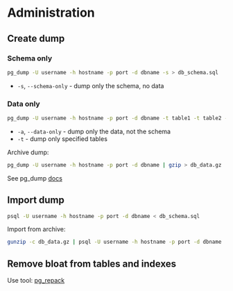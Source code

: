 # Administration

## Create dump

### Schema only

```bash
pg_dump -U username -h hostname -p port -d dbname -s > db_schema.sql
```

- `-s`, `--schema-only` - dump only the schema, no data

### Data only

```bash
pg_dump -U username -h hostname -p port -d dbname -t table1 -t table2 -a > db_data.sql
```

- `-a`, `--data-only` - dump only the data, not the schema
- `-t` - dump only specified tables

Archive dump:

```bash
pg_dump -U username -h hostname -p port -d dbname | gzip > db_data.gz
```

See pg_dump [docs](https://www.postgresql.org/docs/current/app-pgdump.html)

## Import dump

```bash
psql -U username -h hostname -p port -d dbname < db_schema.sql
```

Import from archive:

```bash
gunzip -c db_data.gz | psql -U username -h hostname -p port -d dbname
```

## Remove bloat from tables and indexes

Use tool: [pg_repack](https://github.com/reorg/pg_repack)
